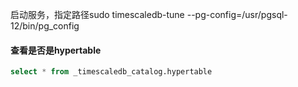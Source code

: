 

启动服务，指定路径sudo timescaledb-tune --pg-config=/usr/pgsql-12/bin/pg_config

#### 查看是否是hypertable

``` sql
select * from _timescaledb_catalog.hypertable
```

